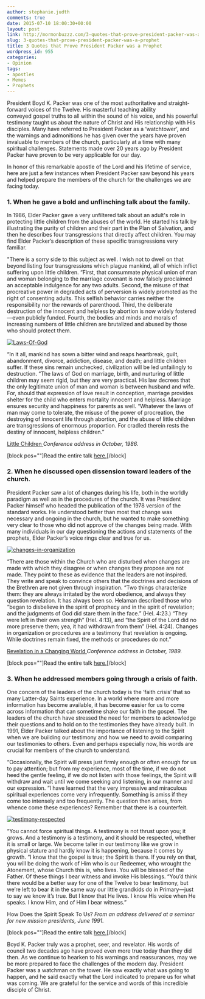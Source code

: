 ```yaml
---
author: stephanie.judth
comments: true
date: 2015-07-10 18:00:30+00:00
layout: post
link: http://mormonbuzzz.com/3-quotes-that-prove-president-packer-was-a-prophet/
slug: 3-quotes-that-prove-president-packer-was-a-prophet
title: 3 Quotes that Prove President Packer was a Prophet
wordpress_id: 955
categories:
- Opinion
tags:
- apostles
- Memes
- Prophets
---
```


President Boyd K. Packer was one of the most authoritative and straight-forward voices of the Twelve. His masterful teaching ability conveyed gospel truths to all within the sound of his voice, and his powerful testimony taught us about the nature of Christ and His relationship with His disciples. Many have referred to President Packer as a ‘watchtower’, and the warnings and admonitions he has given over the years have proven invaluable to members of the church, particularly at a time with many spiritual challenges. Statements made over 20 years ago by President Packer have proven to be very applicable for our day.

In honor of this remarkable apostle of the Lord and his lifetime of service, here are just a few instances when President Packer saw beyond his years and helped prepare the members of the church for the challenges we are facing today.


### 1. When he gave a bold and unflinching talk about the family.




In 1986, Elder Packer gave a very unfiltered talk about an adult's role in protecting little children from the abuses of the world. He started his talk by illustrating the purity of children and their part in the Plan of Salvation, and then he describes four transgressions that directly affect children. You may find Elder Packer’s description of these specific transgressions very familiar.

"There is a sorry side to this subject as well. I wish not to dwell on that beyond listing four transgressions which plague mankind, all of which inflict suffering upon little children.
“First, that consummate physical union of man and woman belonging to the marriage covenant is now falsely proclaimed an acceptable indulgence for any two adults. Second, the misuse of that procreative power in degraded acts of perversion is widely promoted as the right of consenting adults. This selfish behavior carries neither the responsibility nor the rewards of parenthood. Third, the deliberate destruction of the innocent and helpless by abortion is now widely fostered—even publicly funded. Fourth, the bodies and minds and morals of increasing numbers of little children are brutalized and abused by those who should protect them.

[![Laws-Of-God](http://mormonbuzzz.com/wp-content/uploads/2015/07/Laws-Of-God.jpg)](http://mormonbuzzz.com/wp-content/uploads/2015/07/Laws-Of-God.jpg)

“In it all, mankind has sown a bitter wind and reaps heartbreak, guilt, abandonment, divorce, addiction, disease, and death; and little children suffer. If these sins remain unchecked, civilization will be led unfailingly to destruction.
“The laws of God on marriage, birth, and nurturing of little children may seem rigid, but they are very practical. His law decrees that the only legitimate union of man and woman is between husband and wife. For, should that expression of love result in conception, marriage provides shelter for the child who enters mortality innocent and helpless. Marriage ensures security and happiness for parents as well.
“Whatever the laws of man may come to tolerate, the misuse of the power of procreation, the destroying of innocent life through abortion, and the abuse of little children are transgressions of enormous proportion. For cradled therein rests the destiny of innocent, helpless children.”

[Little Children ](https://www.lds.org/general-conference/1986/10/little-children?lang=eng&query=Boyd+K.+Packer)
_Conference address in October, 1986._


[block pos=""]Read the entire talk [here.](https://www.lds.org/general-conference/1986/10/little-children?lang=eng&query=Boyd+K.+Packer)[/block]





### 2. When he discussed open dissension toward leaders of the church.




President Packer saw a lot of changes during his life, both in the worldly paradigm as well as in the procedures of the church. It was President Packer himself who headed the publication of the 1978 version of the standard works. He understood better than most that change was necessary and ongoing in the church, but he wanted to make something very clear to those who did not approve of the changes being made. With many individuals in our day questioning the actions and statements of the prophets, Elder Packer’s voice rings clear and true for us.

[![changes-in-organization](http://mormonbuzzz.com/wp-content/uploads/2015/07/changes-in-organization.jpg)](http://mormonbuzzz.com/wp-content/uploads/2015/07/changes-in-organization.jpg)

“There are those within the Church who are disturbed when changes are made with which they disagree or when changes they propose are not made. They point to these as evidence that the leaders are not inspired. They write and speak to convince others that the doctrines and decisions of the Brethren are not given through inspiration.
“Two things characterize them: they are always irritated by the word obedience, and always they question revelation. It has always been so. Helaman described those who “began to disbelieve in the spirit of prophecy and in the spirit of revelation; and the judgments of God did stare them in the face.” (Hel. 4:23.) “They were left in their own strength” (Hel. 4:13), and “the Spirit of the Lord did no more preserve them; yea, it had withdrawn from them” (Hel. 4:24). Changes in organization or procedures are a testimony that revelation is ongoing. While doctrines remain fixed, the methods or procedures do not.”

[Revelation in a Changing World ](https://www.lds.org/general-conference/1989/10/revelation-in-a-changing-world?lang=eng&query=Boyd+K.+Packer)
_Conference address in October, 1989._


[block pos=""]Read the entire talk [here.](https://www.lds.org/general-conference/1989/10/revelation-in-a-changing-world?lang=eng&query=Boyd+K.+Packer)[/block]





### 3. When he addressed members going through a crisis of faith.




One concern of the leaders of the church today is the ‘faith crisis’ that so many Latter-day Saints experience. In a world where more and more information has become available, it has become easier for us to come across information that can sometime shake our faith in the gospel. The leaders of the church have stressed the need for members to acknowledge their questions and to hold on to the testimonies they have already built. In 1991, Elder Packer talked about the importance of listening to the Spirit when we are building our testimony and how we need to avoid comparing our testimonies to others. Even and perhaps especially now, his words are crucial for members of the church to understand.

“Occasionally, the Spirit will press just firmly enough or often enough for us to pay attention; but from my experience, most of the time, if we do not heed the gentle feeling, if we do not listen with those feelings, the Spirit will withdraw and wait until we come seeking and listening, in our manner and our expression.
“I have learned that the very impressive and miraculous spiritual experiences come very infrequently. Something is amiss if they come too intensely and too frequently. The question then arises, from whence come these experiences? Remember that there is a counterfeit.

[![testimony-respected](http://mormonbuzzz.com/wp-content/uploads/2015/07/testimony-respected.jpg)](http://mormonbuzzz.com/wp-content/uploads/2015/07/testimony-respected.jpg)

“You cannot force spiritual things. A testimony is not thrust upon you; it grows. And a testimony is a testimony, and it should be respected, whether it is small or large. We become taller in our testimony like we grow in physical stature and hardly know it is happening, because it comes by growth.
“I know that the gospel is true; the Spirit is there. If you rely on that, you will be doing the work of Him who is our Redeemer, who wrought the Atonement, whose Church this is, who lives. You will be blessed of the Father. Of these things I bear witness and invoke His blessings.
“You’d think there would be a better way for one of the Twelve to bear testimony, but we’re left to bear it in the same way our little grandkids do in Primary—just to say we know it’s true. But I know that He lives. I know His voice when He speaks. I know Him, and of Him I bear witness.”

How Does the Spirit Speak To Us?
_From an address delivered at a seminar for new mission presidents, June 1991._


[block pos=""]Read the entire talk [here.](https://www.lds.org/new-era/2010/02/how-does-the-spirit-speak-to-us?lang=eng&query=how+does+the+spirit+speak+to+us+by+president+boyd+k.+packer)[/block]


Boyd K. Packer truly was a prophet, seer, and revelator. His words of council two decades ago have proved even more true today than they did then. As we continue to hearken to his warnings and reassurances, may we be more prepared to face the challenges of the modern day. President Packer was a watchman on the tower. He saw exactly what was going to happen, and he said exactly what the Lord indicated to prepare us for what was coming. We are grateful for the service and words of this incredible disciple of Christ.
